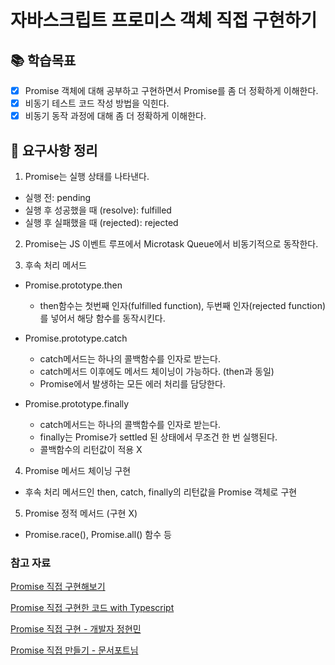 # 자바스크립트 프로미스 객체 직접 구현하기

## 📚 학습목표

- [x] Promise 객체에 대해 공부하고 구현하면서 Promise를 좀 더 정확하게 이해한다.
- [x] 비동기 테스트 코드 작성 방법을 익힌다.
- [x] 비동기 동작 과정에 대해 좀 더 정확하게 이해한다.

## 📌 요구사항 정리
1. Promise는 실행 상태를 나타낸다.
- 실행 전: pending
- 실행 후 성공했을 때 (resolve): fulfilled
- 실행 후 실패했을 때 (rejected): rejected

2. Promise는 JS 이벤트 루프에서 Microtask Queue에서 비동기적으로 동작한다.

3. 후속 처리 메서드
- Promise.prototype.then
  - then함수는 첫번째 인자(fulfilled function), 두번째 인자(rejected function)를 넣어서 해당 함수를 동작시킨다.

- Promise.prototype.catch
  - catch메서드는 하나의 콜백함수를 인자로 받는다.
  - catch메서드 이후에도 메서드 체이닝이 가능하다. (then과 동일)
  - Promise에서 발생하는 모든 에러 처리를 담당한다.

- Promise.prototype.finally
  - catch메서드는 하나의 콜백함수를 인자로 받는다.
  - finally는 Promise가 settled 된 상태에서 무조건 한 번 실행된다.
  - 콜백함수의 리턴값이 적용 X

4. Promise 메서드 체이닝 구현
- 후속 처리 메서드인 then, catch, finally의 리턴값을 Promise 객체로 구현

5. Promise 정적 메서드 (구현 X)
- Promise.race(), Promise.all() 함수 등 

### 참고 자료

[Promise 직접 구현해보기](https://velog.io/@elrion018/%EA%B0%84%EB%8B%A8%ED%95%9C-%ED%94%84%EB%A1%9C%EB%AF%B8%EC%8A%A4Promise-%EC%95%BD%EC%86%8D%EC%9D%84-%EC%A7%81%EC%A0%91-%EA%B5%AC%ED%98%84%ED%95%B4%EB%B3%B4%EC%9E%90)

[Promise 직접 구현한 코드 with Typescript](https://github.com/elrion018/my-promise)

[Promise 직접 구현 - 개발자 정현민](https://blog.hyunmin.dev/14)

[Promise 직접 만들기 - 문서포트님](https://moonsupport.oopy.io/post/27)

